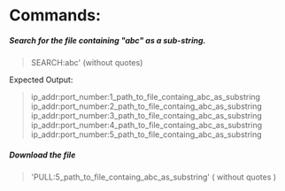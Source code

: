 # Commands:

##### Search for the file containing "abc" as a sub-string.
>SEARCH:abc' (without quotes)

Expected Output:
>   ip_addr:port_number:1_path_to_file_containg_abc_as_substring
    ip_addr:port_number:2_path_to_file_containg_abc_as_substring
    ip_addr:port_number:3_path_to_file_containg_abc_as_substring
    ip_addr:port_number:4_path_to_file_containg_abc_as_substring
    ip_addr:port_number:5_path_to_file_containg_abc_as_substring

##### Download the file
> 'PULL:5_path_to_file_containg_abc_as_substring' ( without quotes )